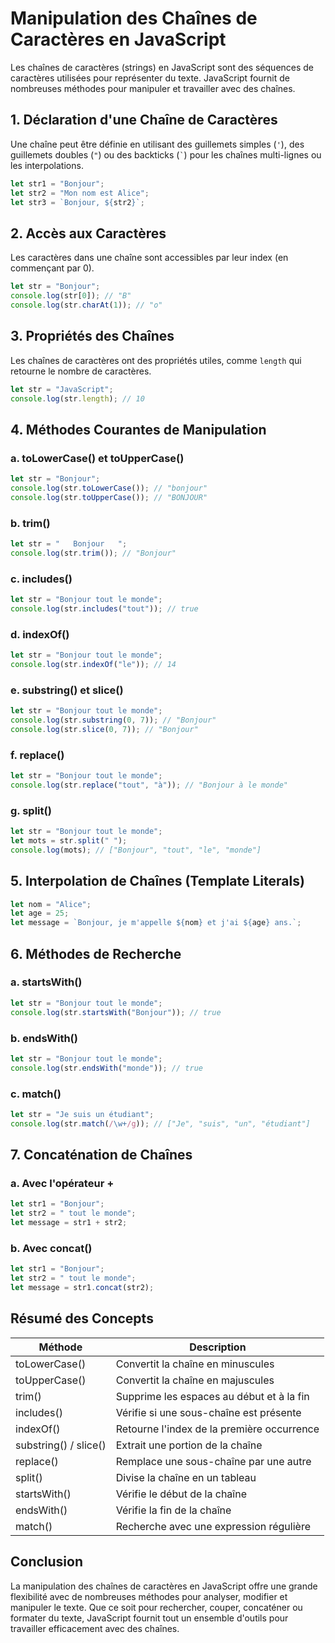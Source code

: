 # Manipulation des Chaînes de Caractères en JavaScript

Les chaînes de caractères (strings) en JavaScript sont des séquences de caractères utilisées pour représenter du texte. JavaScript fournit de nombreuses méthodes pour manipuler et travailler avec des chaînes.

## 1. Déclaration d'une Chaîne de Caractères

Une chaîne peut être définie en utilisant des guillemets simples (`'`), des guillemets doubles (`"`) ou des backticks (`` ` ``) pour les chaînes multi-lignes ou les interpolations.

```javascript
let str1 = "Bonjour";
let str2 = "Mon nom est Alice";
let str3 = `Bonjour, ${str2}`;
```

## 2. Accès aux Caractères

Les caractères dans une chaîne sont accessibles par leur index (en commençant par 0).

```javascript
let str = "Bonjour";
console.log(str[0]); // "B"
console.log(str.charAt(1)); // "o"
```

## 3. Propriétés des Chaînes

Les chaînes de caractères ont des propriétés utiles, comme `length` qui retourne le nombre de caractères.

```javascript
let str = "JavaScript";
console.log(str.length); // 10
```

## 4. Méthodes Courantes de Manipulation

### a. toLowerCase() et toUpperCase()

```javascript
let str = "Bonjour";
console.log(str.toLowerCase()); // "bonjour"
console.log(str.toUpperCase()); // "BONJOUR"
```

### b. trim()

```javascript
let str = "   Bonjour   ";
console.log(str.trim()); // "Bonjour"
```

### c. includes()

```javascript
let str = "Bonjour tout le monde";
console.log(str.includes("tout")); // true
```

### d. indexOf()

```javascript
let str = "Bonjour tout le monde";
console.log(str.indexOf("le")); // 14
```

### e. substring() et slice()

```javascript
let str = "Bonjour tout le monde";
console.log(str.substring(0, 7)); // "Bonjour"
console.log(str.slice(0, 7)); // "Bonjour"
```

### f. replace()

```javascript
let str = "Bonjour tout le monde";
console.log(str.replace("tout", "à")); // "Bonjour à le monde"
```

### g. split()

```javascript
let str = "Bonjour tout le monde";
let mots = str.split(" ");
console.log(mots); // ["Bonjour", "tout", "le", "monde"]
```

## 5. Interpolation de Chaînes (Template Literals)

```javascript
let nom = "Alice";
let age = 25;
let message = `Bonjour, je m'appelle ${nom} et j'ai ${age} ans.`;
```

## 6. Méthodes de Recherche

### a. startsWith()

```javascript
let str = "Bonjour tout le monde";
console.log(str.startsWith("Bonjour")); // true
```

### b. endsWith()

```javascript
let str = "Bonjour tout le monde";
console.log(str.endsWith("monde")); // true
```

### c. match()

```javascript
let str = "Je suis un étudiant";
console.log(str.match(/\w+/g)); // ["Je", "suis", "un", "étudiant"]
```

## 7. Concaténation de Chaînes

### a. Avec l'opérateur +

```javascript
let str1 = "Bonjour";
let str2 = " tout le monde";
let message = str1 + str2;
```

### b. Avec concat()

```javascript
let str1 = "Bonjour";
let str2 = " tout le monde";
let message = str1.concat(str2);
```

## Résumé des Concepts

| Méthode               | Description                                |
| --------------------- | ------------------------------------------ |
| toLowerCase()         | Convertit la chaîne en minuscules          |
| toUpperCase()         | Convertit la chaîne en majuscules          |
| trim()                | Supprime les espaces au début et à la fin  |
| includes()            | Vérifie si une sous-chaîne est présente    |
| indexOf()             | Retourne l'index de la première occurrence |
| substring() / slice() | Extrait une portion de la chaîne           |
| replace()             | Remplace une sous-chaîne par une autre     |
| split()               | Divise la chaîne en un tableau             |
| startsWith()          | Vérifie le début de la chaîne              |
| endsWith()            | Vérifie la fin de la chaîne                |
| match()               | Recherche avec une expression régulière    |

## Conclusion

La manipulation des chaînes de caractères en JavaScript offre une grande flexibilité avec de nombreuses méthodes pour analyser, modifier et manipuler le texte. Que ce soit pour rechercher, couper, concaténer ou formater du texte, JavaScript fournit tout un ensemble d'outils pour travailler efficacement avec des chaînes.
